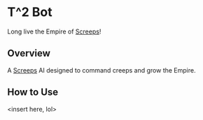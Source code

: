 T^2 Bot
=======

Long live the Empire of [Screeps](https://www.screeps.com)!

Overview
--------

A [Screeps](https://www.screeps.com) AI designed to command creeps and grow the Empire.

How to Use
----------

<insert here, lol>
